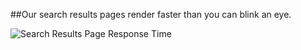 ##Our search results pages render faster than you can blink an eye.

![Search Results Page Response Time](https://d3qcdigd1fhos0.cloudfront.net/blog/img/promo-speed.png "Search Results Page Response Time")